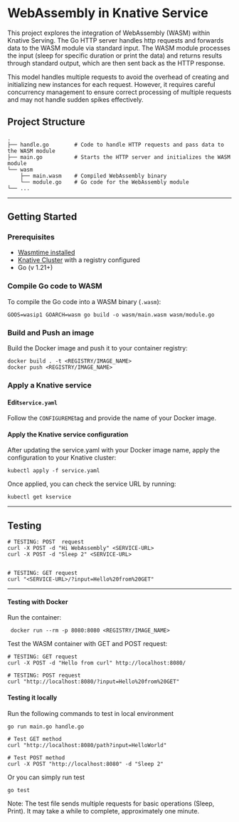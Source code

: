 # WebAssembly in Knative Service 
This project explores the integration of WebAssembly (WASM) within Knative Serving. The Go HTTP server handles http requests and forwards data to the WASM module via standard input. The WASM module processes the input (sleep for specific duration or print the data) and returns results through standard output, which are then sent back as the HTTP response.

This model handles multiple requests to avoid the overhead of creating and initializing new instances for each request. However, it requires careful concurrency management to ensure correct processing of multiple requests and may not handle sudden spikes effectively.

## Project Structure 
```
.
├── handle.go        # Code to handle HTTP requests and pass data to the WASM module
├── main.go          # Starts the HTTP server and initializes the WASM module
└── wasm
    ├── main.wasm    # Compiled WebAssembly binary
    └── module.go    # Go code for the WebAssembly module
└── ...
```
---
## Getting Started 

### Prerequisites
- [Wasmtime installed](https://docs.wasmtime.dev/cli-install.html) 
-  [Knative Cluster](https://knative.dev/docs/getting-started/quickstart-install/) with a registry configured
- Go (v 1.21+)

###  Compile Go code to WASM
To compile the Go code into a WASM binary (`.wasm`):
```shell 
GOOS=wasip1 GOARCH=wasm go build -o wasm/main.wasm wasm/module.go
```

### Build and Push an image  
Build the Docker image and push it to your container registry:
```
docker build . -t <REGISTRY/IMAGE_NAME>
docker push <REGISTRY/IMAGE_NAME>

```
### Apply a Knative service 
#### Edit`service.yaml`
Follow the `CONFIGUREME`tag and provide the name of your Docker image. 

#### Apply the Knative service configuration
After updating the service.yaml with your Docker image name, apply the configuration to your Knative cluster:
```
kubectl apply -f service.yaml
```
Once applied, you can check the service URL by running:
```
kubectl get kservice
```

---
## Testing 
```shell
# TESTING: POST  request
curl -X POST -d "Hi WebAssembly" <SERVICE-URL>
curl -X POST -d "Sleep 2" <SERVICE-URL>


# TESTING: GET request
curl "<SERVICE-URL>/?input=Hello%20from%20GET"
```

---

####  Testing with Docker
Run the container: 
```
 docker run --rm -p 8080:8080 <REGISTRY/IMAGE_NAME>
```
Test the WASM container with GET and POST request:
```shell 
# TESTING: GET request 
curl -X POST -d "Hello from curl" http://localhost:8080/

# TESTING: POST request 
curl "http://localhost:8080/?input=Hello%20from%20GET"

```

#### Testing it locally 
Run the following commands to test in local environment 
```
go run main.go handle.go 

# Test GET method 
curl "http://localhost:8080/path?input=HelloWorld"

# Test POST method
curl -X POST "http://localhost:8080" -d "Sleep 2" 
```

Or you can simply run test
```
go test
```
Note: The test file sends multiple requests for basic operations (Sleep, Print). It may take a while to complete, approximately one minute.